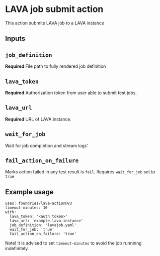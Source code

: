 # LAVA job submit action

This action submits LAVA job to a LAVA instance

## Inputs

## `job_definition`

**Required** File path to fully rendered job definition

## `lava_token`

**Required** Authorization token from user able to submit test jobs.

## `lava_url`

**Required** URL of LAVA instance.

## `wait_for_job`

Wait for job completion and stream logs'

## `fail_action_on_failure`

Marks action failed in any test result is `fail`. Requires `wait_for_job` set to `true`

## Example usage

    uses: foundries/lava-action@v3
    timeout-minutes: 10
    with:
      lava_token: '<auth token>'
      lava_url: 'example.lava.instance'
      job_definition: 'lavajob.yaml'
      wait_for_job: 'true'
      fail_action_on_failure: 'true'

Note! It is advised to set `timeout-minutes` to avoid the job runninng indefinitely.
